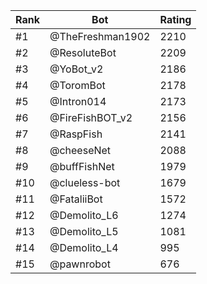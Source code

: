 Rank|Bot|Rating
---|---|---
#1|@TheFreshman1902|2210
#2|@ResoluteBot|2209
#3|@YoBot_v2|2186
#4|@ToromBot|2178
#5|@Intron014|2173
#6|@FireFishBOT_v2|2156
#7|@RaspFish|2141
#8|@cheeseNet|2088
#9|@buffFishNet|1979
#10|@clueless-bot|1679
#11|@FataliiBot|1572
#12|@Demolito_L6|1274
#13|@Demolito_L5|1081
#14|@Demolito_L4|995
#15|@pawnrobot|676
